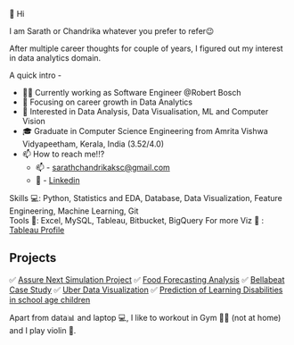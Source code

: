 👋 Hi

I am Sarath or Chandrika whatever you prefer to refer😉

After multiple career thoughts for couple of years, I figured out my interest in data analytics domain.

A quick intro - 

- 👨‍💻 Currently working as Software Engineer @Robert Bosch
- 🎯 Focusing on career growth in Data Analytics
- 💙 Interested in Data Analysis, Data Visualisation, ML and Computer Vision
- 🎓 Graduate in Computer Science Engineering from Amrita Vishwa Vidyapeetham, Kerala, India (3.52/4.0)
- 📫  How to reach me!!? 
  - 📫 - sarathchandrikaksc@gmail.com 
  - 🔗 - [Linkedin](https://www.linkedin.com/in/sarath-chandrika-k/)


Skills 💻: Python, Statistics and EDA, Database, Data Visualization, Feature Engineering, Machine Learning, Git\
Tools 🔨: Excel, MySQL, Tableau, Bitbucket, BigQuery
For more Viz 🔗 : [Tableau Profile](https://public.tableau.com/app/profile/sarath.chandrika.k)

## Projects

✅ [Assure Next Simulation Project](https://github.com/sarathchandrikak/Business-Analyst/tree/main/Excel)
✅ [Food Forecasting Analysis](https://github.com/sarathchandrikak/Food-Forecasting-Analysis)
✅ [Bellabeat Case Study](https://github.com/sarathchandrikak/Google-Data-Analytics-Capstone/blob/main/Markdown.pdf)
✅ [Uber Data Visualization](https://github.com/sarathchandrikak/Uber-Data-Visualization)
✅ [Prediction of Learning Disabilities in school age children](https://github.com/sarathchandrikak/Final-Year-Project)

Apart from data📊 and laptop 💻, I like to workout in Gym 💪🏽 (not at home) and I play violin 🎻. 


<!---
sarathchandrikak/sarathchandrikak is a ✨ special ✨ repository because its `README.md` (this file) appears on your GitHub profile.
You can click the Preview link to take a look at your changes.
--->
